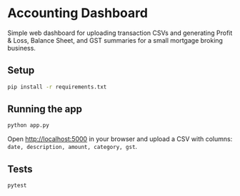# Accounting Dashboard

Simple web dashboard for uploading transaction CSVs and generating Profit & Loss, Balance Sheet, and GST summaries for a small mortgage broking business.

## Setup

```bash
pip install -r requirements.txt
```

## Running the app

```bash
python app.py
```

Open <http://localhost:5000> in your browser and upload a CSV with columns: `date, description, amount, category, gst`.

## Tests

```bash
pytest
```
